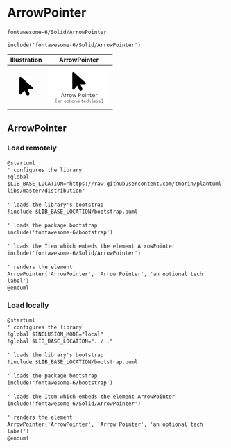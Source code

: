 # ArrowPointer


```text
fontawesome-6/Solid/ArrowPointer
```

```text
include('fontawesome-6/Solid/ArrowPointer')
```



| Illustration | ArrowPointer |
| :---: | :---: |
| ![illustration for Illustration](../../fontawesome-6/Solid/ArrowPointer.png) | ![illustration for ArrowPointer](../../fontawesome-6/Solid/ArrowPointer.Local.png) |




## ArrowPointer

### Load remotely
```plantuml
@startuml
' configures the library
!global $LIB_BASE_LOCATION="https://raw.githubusercontent.com/tmorin/plantuml-libs/master/distribution"

' loads the library's bootstrap
!include $LIB_BASE_LOCATION/bootstrap.puml

' loads the package bootstrap
include('fontawesome-6/bootstrap')

' loads the Item which embeds the element ArrowPointer
include('fontawesome-6/Solid/ArrowPointer')

' renders the element
ArrowPointer('ArrowPointer', 'Arrow Pointer', 'an optional tech label')
@enduml
```

### Load locally
```plantuml
@startuml
' configures the library
!global $INCLUSION_MODE="local"
!global $LIB_BASE_LOCATION="../.."

' loads the library's bootstrap
!include $LIB_BASE_LOCATION/bootstrap.puml

' loads the package bootstrap
include('fontawesome-6/bootstrap')

' loads the Item which embeds the element ArrowPointer
include('fontawesome-6/Solid/ArrowPointer')

' renders the element
ArrowPointer('ArrowPointer', 'Arrow Pointer', 'an optional tech label')
@enduml
```

